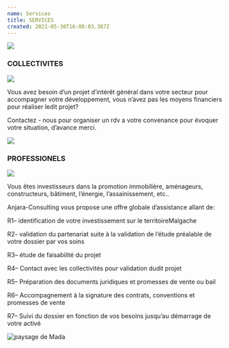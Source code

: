 ```yaml
---
name: Services
title: SERVICES
created: 2021-05-30T16:08:03.387Z
---
```

<div className="services-img">

![](/media/img/collectivites.jpg)

</div>

<div className="container">
<div className="services">
<div className="card left">

### COLLECTIVITES

![](/media/img/communities4.jpg)

<div className="card-container main-body">

Vous avez besoin d’un projet d’intérêt général dans votre secteur pour accompagner votre développement, vous n’avez pas les moyens financiers pour réaliser ledit projet?

Contactez - nous pour organiser un rdv a votre convenance pour évoquer votre situation, d’avance merci.

</div>

![](/media/img/metier3.jpg)

</div>


<div className="card right">

### PROFESSIONELS

![](/media/img/collectivites2.jpg)

<div className="card-container main-body">


Vous êtes investisseurs dans la promotion immobilière, aménageurs, constructeurs, bâtiment, l’éner​gie, l’assainissement, etc..

Anjara-Consulting vous propose une offre globale d’assistance allant de:

R1​– identification de votre investissement sur le territoire ​​Malgache

R2​- validation du partenariat suite à la validation de l’étude préalable de votre dossier par vos soins

R3​– étude de faisabilité du projet

R4​– Contact avec les collectivités pour validation dudit projet

R5​– Préparation des documents juridiques et promesses de vente ou bail

R6​– Accompagnement à la signature des contrats, conventions et promesses de vente

R7​– Suivi du dossier en fonction de vos besoins jusqu’au démarrage de votre activé

</div>

</div>

</div>

<div className="main-body__anjara">

![paysage de Mada](/media/img/anjara.jpg)

</div>

</div>